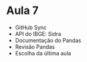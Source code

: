 # Aula 7

- GitHub Sync
- API do IBGE: Sidra
- Documentação do Pandas
- Revisão Pandas
- Escolha da última aula
